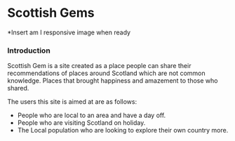 # Scottish Gems


*Insert am I responsive image when ready


### Introduction

Scottish Gem is a site created as a place people can share their recommendations of places around Scotland which are not common knowledge. Places that brought happiness and amazement to those who shared.

The users this site is aimed at are as follows:

 - People who are local to an area and have a day off.
 - People who are visiting Scotland on holiday.
 - The Local population who are looking to explore their own country more.